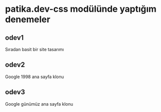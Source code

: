 # patika.dev-css modülünde yaptığım denemeler

## odev1
Sıradan basit bir site tasarımı

## odev2
Google 1998 ana sayfa klonu

## odev3
Google günümüz ana sayfa klonu

